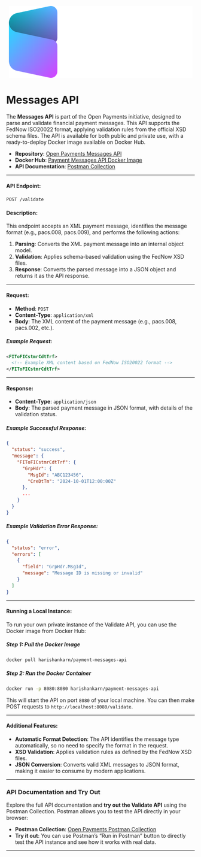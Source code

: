 
<p align="center">
  <img src="https://raw.githubusercontent.com/Open-Payments/.github/refs/heads/main/profile/logo-white.png" />
</p>

# Messages API

The **Messages API** is part of the Open Payments initiative, designed to parse and validate financial payment messages. This API supports the FedNow ISO20022 format, applying validation rules from the official XSD schema files. The API is available for both public and private use, with a ready-to-deploy Docker image available on Docker Hub.

- **Repository**: [Open Payments Messages API](https://github.com/Open-Payments/messages-api)
- **Docker Hub**: [Payment Messages API Docker Image](https://hub.docker.com/r/harishankarn/payment-messages-api)
- **API Documentation**: [Postman Collection](https://www.postman.com/openpaymentsapi/open-payments/overview)

---

#### **API Endpoint:**

`POST /validate`

#### **Description:**

This endpoint accepts an XML payment message, identifies the message format (e.g., pacs.008, pacs.009), and performs the following actions:
1. **Parsing**: Converts the XML payment message into an internal object model.
2. **Validation**: Applies schema-based validation using the FedNow XSD files.
3. **Response**: Converts the parsed message into a JSON object and returns it as the API response.

---

#### **Request:**

- **Method**: `POST`
- **Content-Type**: `application/xml`
- **Body**: The XML content of the payment message (e.g., pacs.008, pacs.002, etc.).

##### Example Request:
```xml
<FIToFICstmrCdtTrf>
  <!-- Example XML content based on FedNow ISO20022 format -->
</FIToFICstmrCdtTrf>
```

---

#### **Response:**

- **Content-Type**: `application/json`
- **Body**: The parsed payment message in JSON format, with details of the validation status.

##### Example Successful Response:
```json
{
  "status": "success",
  "message": {
    "FIToFICstmrCdtTrf": {
      "GrpHdr": {
        "MsgId": "ABC123456",
        "CreDtTm": "2024-10-01T12:00:00Z"
      },
      ...
    }
  }
}
```

##### Example Validation Error Response:
```json
{
  "status": "error",
  "errors": [
    {
      "field": "GrpHdr.MsgId",
      "message": "Message ID is missing or invalid"
    }
  ]
}
```

---

#### **Running a Local Instance:**

To run your own private instance of the Validate API, you can use the Docker image from Docker Hub:

##### Step 1: Pull the Docker Image
```bash
docker pull harishankarn/payment-messages-api
```

##### Step 2: Run the Docker Container
```bash
docker run -p 8080:8080 harishankarn/payment-messages-api
```

This will start the API on port `8080` of your local machine. You can then make POST requests to `http://localhost:8080/validate`.

---

#### **Additional Features:**

- **Automatic Format Detection**: The API identifies the message type automatically, so no need to specify the format in the request.
- **XSD Validation**: Applies validation rules as defined by the FedNow XSD files.
- **JSON Conversion**: Converts valid XML messages to JSON format, making it easier to consume by modern applications.

---

### API Documentation and Try Out
Explore the full API documentation and **try out the Validate API** using the Postman Collection. Postman allows you to test the API directly in your browser:

- **Postman Collection**: [Open Payments Postman Collection](https://www.postman.com/openpaymentsapi/open-payments/overview)
- **Try it out**: You can use Postman’s “Run in Postman” button to directly test the API instance and see how it works with real data.

---
